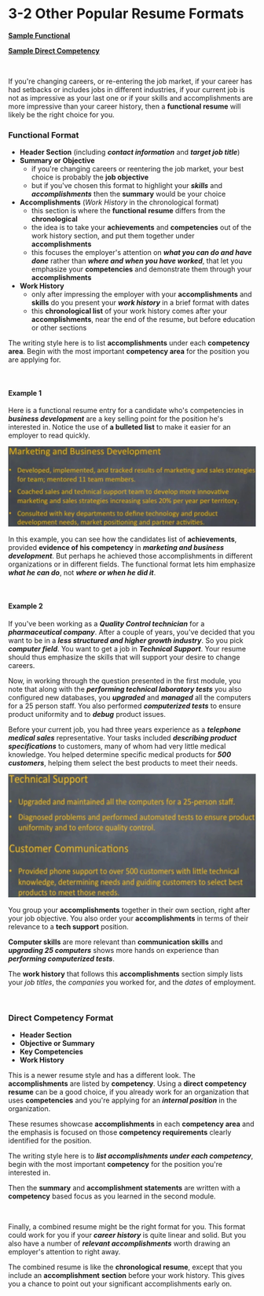 # 3-2 Other Popular Resume Formats

[**Sample Functional**](https://github.com/siyinghan/Notes/blob/master/Interviewing%20and%20Resume%20Writing%20in%20English%20(Coursera%20Specialization)/Material/Sample%20Functional.pdf)

[**Sample Direct Competency**]()



<br/>

If you're changing careers, or re-entering the job market, if your career has had setbacks or includes jobs in different industries, if your current job is not as impressive as your last one or if your skills and accomplishments are more impressive than your career history, then a **functional resume** will likely be the right choice for you.

### Functional Format

* **Header Section**  (including ***contact information*** and ***target job title***)
* **Summary or Objective**
  * if you're changing careers or reentering the job market, your best choice is probably the **job objective**
  * but if you've chosen this format to highlight your ***skills*** and ***accomplishments*** then the **summary** would be your choice
* **Accomplishments** (*Work History* in the chronological format)
  * this section is where the **functional resume** differs from the **chronological**
  * the idea is to take your **achievements** and **competencies** out of the work history section, and put them together under **accomplishments**
  * this focuses the employer's attention on ***what you can do and have done*** rather than ***where and when you have worked***, that let you emphasize your **competencies** and demonstrate them through your **accomplishments**
* **Work History**
  * only after impressing the employer with your **accomplishments** and **skills** do you present your ***work history*** in a brief format with dates
  * this **chronological list** of your work history comes after your **accomplishments**, near the end of the resume, but before education or other sections

The writing style here is to list **accomplishments** under each **competency area**. Begin with the most important **competency area** for the position you are applying for.

<br/>

#### Example 1

Here is a functional resume entry for a candidate who's competencies in ***business development*** are a key selling point for the position he's interested in. Notice the use of **a bulleted list** to make it easier for an employer to read quickly.

<img src='https://github.com/siyinghan/Notes/raw/master/Interviewing%20and%20Resume%20Writing%20in%20English%20(Coursera%20Specialization)/Image/018.png' width=700px />

In this example, you can see how the candidates list of **achievements**, provided **evidence of his competency** in ***marketing and business development***. But perhaps he achieved those accomplishments in different organizations or in different fields. The functional format lets him emphasize ***what he can do***, not ***where or when he did it***.

<br/>

#### Example 2

If you've been working as a ***Quality Control technician*** for a ***pharmaceutical company***. After a couple of years, you've decided that you want to be in a ***less structured and higher growth industry***. So you pick ***computer field***. You want to get a job in ***Technical Support***. Your resume should thus emphasize the skills that will support your desire to change careers.

Now, in working through the question presented in the first module, you note that along with the ***performing technical laboratory tests*** you also configured new databases, you ***upgraded*** and ***managed*** all the computers for a 25 person staff. You also performed ***computerized tests*** to ensure product uniformity and to ***debug*** product issues.

Before your current job, you had three years experience as a ***telephone medical sales*** representative. Your tasks included ***describing product specifications*** to customers, many of whom had very little medical knowledge. You helped determine specific medical products for ***500 customers***, helping them select the best products to meet their needs.

<img src='https://github.com/siyinghan/Notes/raw/master/Interviewing%20and%20Resume%20Writing%20in%20English%20(Coursera%20Specialization)/Image/019.png' width=600px />

You group your **accomplishments** together in their own section, right after your job objective. You also order your **accomplishments** in terms of their relevance to a **tech support** position.

**Computer skills** are more relevant than **communication skills** and ***upgrading 25 computers*** shows more hands on experience than ***performing computerized tests***.

The **work history** that follows this **accomplishments** section simply lists your *job titles*, the *companies* you worked for, and the *dates* of employment.

<br/>

### Direct Competency Format

* **Header Section**
* **Objective or Summary**
* **Key Competencies**
* **Work History**

This is a newer resume style and has a different look. The **accomplishments** are listed by **competency**. Using a **direct competency resume** can be a good choice, if you already work for an organization that uses **competencies** and you're applying for an ***internal position*** in the organization.

These resumes showcase **accomplishments** in each **competency area** and the emphasis is focused on those **competency requirements** clearly identified for the position.

The writing style here is to ***list accomplishments under each competency***, begin with the most important **competency** for the position you're interested in.

Then the **summary** and **accomplishment statements** are written with a **competency** based focus as you learned in the second module.

<br/>

Finally, a combined resume might be the right format for you. This format could work for you if your ***career history*** is quite linear and solid. But you also have a number of ***relevant accomplishments*** worth drawing an employer's attention to right away.

The combined resume is like the **chronological resume**, except that you include an **accomplishment**
**section** before your work history. This gives you a chance to point out your significant accomplishments early on.